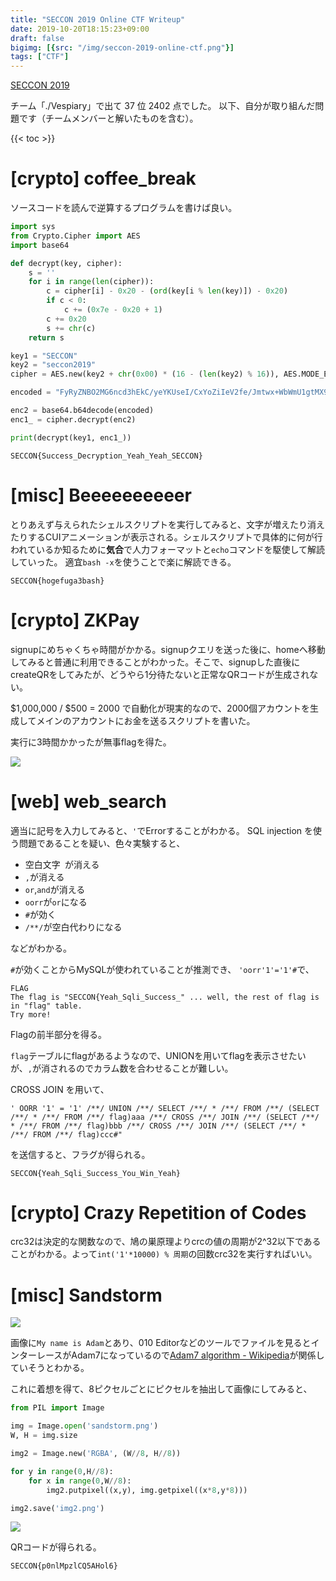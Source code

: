 ```yaml
---
title: "SECCON 2019 Online CTF Writeup"
date: 2019-10-20T18:15:23+09:00
draft: false
bigimg: [{src: "/img/seccon-2019-online-ctf.png"}]
tags: ["CTF"]
---
```


[SECCON 2019](https://www.seccon.jp/2019/) 

チーム「./Vespiary」で出て 37 位 2402 点でした。
以下、自分が取り組んだ問題です（チームメンバーと解いたものを含む）。

{{< toc >}}

# [crypto] coffee_break
ソースコードを読んで逆算するプログラムを書けば良い。

```py
import sys
from Crypto.Cipher import AES
import base64

def decrypt(key, cipher):
    s = ''
    for i in range(len(cipher)):
        c = cipher[i] - 0x20 - (ord(key[i % len(key)]) - 0x20)
        if c < 0:
            c += (0x7e - 0x20 + 1)
        c += 0x20
        s += chr(c)
    return s

key1 = "SECCON"
key2 = "seccon2019"
cipher = AES.new(key2 + chr(0x00) * (16 - (len(key2) % 16)), AES.MODE_ECB)

encoded = "FyRyZNBO2MG6ncd3hEkC/yeYKUseI/CxYoZiIeV2fe/Jmtwx+WbWmU1gtMX9m905"

enc2 = base64.b64decode(encoded)
enc1_ = cipher.decrypt(enc2)

print(decrypt(key1, enc1_))
```

`SECCON{Success_Decryption_Yeah_Yeah_SECCON}`

# [misc] Beeeeeeeeeer
とりあえず与えられたシェルスクリプトを実行してみると、文字が増えたり消えたりするCUIアニメーションが表示される。シェルスクリプトで具体的に何が行われているか知るために**気合**で人力フォーマットと`echo`コマンドを駆使して解読していった。
適宜`bash -x`を使うことで楽に解読できる。

`SECCON{hogefuga3bash}`

# [crypto] ZKPay

signupにめちゃくちゃ時間がかかる。signupクエリを送った後に、homeへ移動してみると普通に利用できることがわかった。そこで、signupした直後にcreateQRをしてみたが、どうやら1分待たないと正常なQRコードが生成されない。

$1,000,000 / $500 = 2000 で自動化が現実的なので、2000個アカウントを生成してメインのアカウントにお金を送るスクリプトを書いた。

実行に3時間かかったが無事flagを得た。

![](https://i.gyazo.com/7be2f37c7e9749a01460b1d82a4c98a7.png)

# [web] web_search

適当に記号を入力してみると、`'`でErrorすることがわかる。
SQL injection を使う問題であることを疑い、色々実験すると、

- 空白文字` `が消える
- `,`が消える
- `or`,`and`が消える
- `oorr`が`or`になる
- `#`が効く
- `/**/`が空白代わりになる

などがわかる。

`#`が効くことからMySQLが使われていることが推測でき、
`'oorr'1'='1'#`で、
```
FLAG
The flag is "SECCON{Yeah_Sqli_Success_" ... well, the rest of flag is in "flag" table. 
Try more!
```
Flagの前半部分を得る。

`flag`テーブルにflagがあるようなので、UNIONを用いてflagを表示させたいが、`,`が消されるのでカラム数を合わせることが難しい。

CROSS JOIN を用いて、

`' OORR '1' = '1' /**/ UNION /**/ SELECT /**/ * /**/ FROM /**/ (SELECT /**/ * /**/ FROM /**/ flag)aaa /**/ CROSS /**/ JOIN /**/ (SELECT /**/ * /**/ FROM /**/ flag)bbb /**/ CROSS /**/ JOIN /**/ (SELECT /**/ * /**/ FROM /**/ flag)ccc#"`

を送信すると、フラグが得られる。

`SECCON{Yeah_Sqli_Success_You_Win_Yeah}`

# [crypto] Crazy Repetition of Codes

crc32は決定的な関数なので、鳩の巣原理よりcrcの値の周期が2^32以下であることがわかる。よって`int('1'*10000) % 周期`の回数crc32を実行すればいい。

# [misc] Sandstorm

![](https://i.gyazo.com/bb6d5672d1d08dbd55fcdfbef4c7384c.png)

画像に`My name is Adam`とあり、010 Editorなどのツールでファイルを見るとインターレースがAdam7になっているので[Adam7 algorithm - Wikipedia](https://en.wikipedia.org/wiki/Adam7_algorithm)が関係していそうとわかる。

これに着想を得て、8ピクセルごとにピクセルを抽出して画像にしてみると、

```py
from PIL import Image

img = Image.open('sandstorm.png')
W, H = img.size

img2 = Image.new('RGBA', (W//8, H//8))

for y in range(0,H//8):
    for x in range(0,W//8):
        img2.putpixel((x,y), img.getpixel((x*8,y*8)))

img2.save('img2.png')
```

![](https://i.gyazo.com/e5ccd541bf310d656aa11d8db1aec3d7.png)

QRコードが得られる。

`SECCON{p0nlMpzlCQ5AHol6}`


